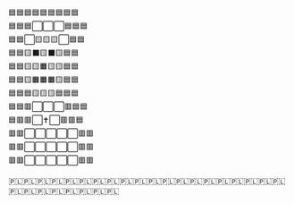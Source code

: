 🟦🟦🟦🟦🟦🟦🟦🟦🟦\
🟦🟦🟦⬜⬜⬜🟦🟦🟦\
🟦🟦⬜🟨🟨🟨⬜🟦🟦\
🟦🟦🟨⬛🟨⬛🟨🟦🟦\
🟦🟦🟨🟨🟧🟨🟨🟦🟦\
🟦🟦🟨🟧🟧🟧🟨🟦🟦\
🟦🟦🟦🟨🟨🟨🟦🟦🟦\
🟦🟦🟥⬜⬜⬜🟥🟦🟦\
🟦🟥🟥⬜✝️⬜🟥🟥🟦\
🟥🟥⬜⬜⬜⬜⬜🟥🟥\
🟥🟥⬜⬜⬜⬜⬜🟥🟥\
🟥🟥⬜⬜⬜⬜⬜🟥🟥


🇵🇱🇵🇱🇵🇱🇵🇱🇵🇱🇵🇱🇵🇱🇵🇱🇵🇱🇵🇱🇵🇱🇵🇱🇵🇱🇵🇱🇵🇱🇵🇱🇵🇱🇵🇱🇵🇱🇵🇱🇵🇱🇵🇱🇵🇱🇵🇱🇵🇱🇵🇱🇵🇱🇵🇱



<!--
**unek/unek** is a ✨ _special_ ✨ repository because its `README.md` (this file) appears on your GitHub profile.

Here are some ideas to get you started:

- 🔭 I’m currently working on ...
- 🌱 I’m currently learning ...
- 👯 I’m looking to collaborate on ...
- 🤔 I’m looking for help with ...
- 💬 Ask me about ...
- 📫 How to reach me: ...
- 😄 Pronouns: ...
- ⚡ Fun fact: ...
-->
